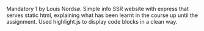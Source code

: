 Mandatory 1 by Louis Nordsø. Simple info SSR website with express that serves static html, explaining what has been learnt in the course up until the assignment. Used highlight.js to display code blocks in a clean way.
